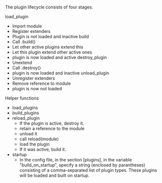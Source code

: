 The plugin lifecycle consists of four stages.

load_plugin
* Import module
* Register extenders
* Plugin is not loaded and inactive
build
* Call .build()
* Let other active plugins extend this
* Let this plugin extend other active ones
* plugin is now loaded and active
destroy_plugin
* Unextend
* Call .destroy()
* plugin is now loaded and inactive
unload_plugin
* Unregister extenders
* Remove reference to module
* plugin is now not loaded



Helper functions
* load_plugins
* build_plugins
* reload_plugin
  * If the plugin is active, destroy it.
  * retain a reference to the module
  * unload it
  * call reload(module)
  * load the plugin
  * If it was active, build it.
* startup
  * In the config file, in the section [plugins], in the variable
    "build_on_startup", specify a string (enclosed by parantheses)
    consisting of a comma-separated list of plugin types. These
    plugins will be loaded and built on startup.
